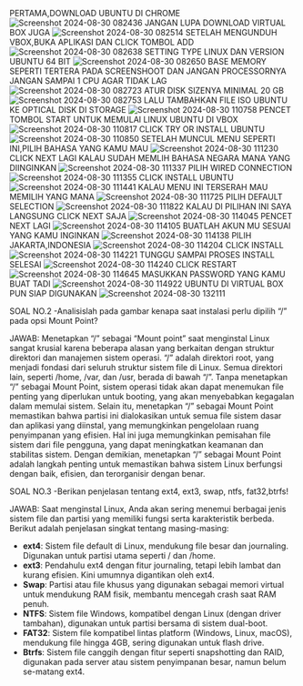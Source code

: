 PERTAMA,DOWNLOAD UBUNTU DI CHROME
![Screenshot 2024-08-30 082436](https://github.com/user-attachments/assets/2caf3833-e526-445a-976c-97a312ae2233)
JANGAN LUPA DOWNLOAD VIRTUAL BOX JUGA
![Screenshot 2024-08-30 082514](https://github.com/user-attachments/assets/196bf386-7bce-44e6-b5dd-9956842416f0)
SETELAH MENGUNDUH VBOX,BUKA APLIKASI DAN CLICK TOMBOL ADD
![Screenshot 2024-08-30 082638](https://github.com/user-attachments/assets/a2cc8de5-e86e-4404-b303-99a61e5aef91)
SETTING TYPE LINUX DAN VERSION UBUNTU 64 BIT
![Screenshot 2024-08-30 082650](https://github.com/user-attachments/assets/10362f98-4659-46fb-b61e-d7c7ffc526a0)
BASE MEMORY SEPERTI TERTERA PADA SCREENSHOOT DAN JANGAN PROCESSORNYA JANGAN SAMPAI 1 CPU AGAR TIDAK LAG
![Screenshot 2024-08-30 082723](https://github.com/user-attachments/assets/7b5a5b4d-8d4a-410e-8c7a-09bc0328c581)
ATUR DISK SIZENYA MINIMAL 20 GB
![Screenshot 2024-08-30 082753](https://github.com/user-attachments/assets/c9ce33e8-8a0f-4e66-a95e-490ee44675e1)
LALU TAMBAHKAN FILE ISO UBUNTU KE OPTICAL DISK DI STORAGE
![Screenshot 2024-08-30 110758](https://github.com/user-attachments/assets/805154c6-9ce0-4b52-ad4a-fdb450c69dbd)
PENCET TOMBOL START UNTUK MEMULAI LINUX UBUNTU DI VBOX
![Screenshot 2024-08-30 110817](https://github.com/user-attachments/assets/fe5b097e-2233-4f86-9f96-100a29222371)
CLICK TRY OR INSTALL UBUNTU
![Screenshot 2024-08-30 110850](https://github.com/user-attachments/assets/f436340b-ee6e-407c-8526-1a876aa40a12)
SETELAH MUNCUL MENU SEPERTI INI,PILIH BAHASA YANG KAMU MAU
![Screenshot 2024-08-30 111230](https://github.com/user-attachments/assets/a265ec7e-fcb0-435f-8565-0fecea783c79)
CLICK NEXT LAGI KALAU SUDAH MEMLIH BAHASA NEGARA MANA YANG DIINGINKAN
![Screenshot 2024-08-30 111337](https://github.com/user-attachments/assets/debbb53b-b0cf-4c30-8a12-8c8789020de6)
PILIH WIRED CONNECTION
![Screenshot 2024-08-30 111355](https://github.com/user-attachments/assets/a422c65b-72ee-48a5-9ff1-b335bcf9def6)
CLICK INSTALL UBUNTU
![Screenshot 2024-08-30 111441](https://github.com/user-attachments/assets/a6b32515-408a-4549-8fd0-e294c767b038)
KALAU MENU INI TERSERAH MAU MEMILIH YANG MANA
![Screenshot 2024-08-30 111725](https://github.com/user-attachments/assets/c57daadb-0527-4ab4-b16a-1900d7d176a2)
PILIH DEFAULT SELECTION
![Screenshot 2024-08-30 111822](https://github.com/user-attachments/assets/721e50b6-45a3-4901-8d98-ff1abeb87841)
KALAU DI PILIHAN INI SAYA LANGSUNG CLICK NEXT SAJA
![Screenshot 2024-08-30 114045](https://github.com/user-attachments/assets/fe4fbee4-ad11-4d0c-a2a5-6c2c05ab6d20)
PENCET NEXT LAGI
![Screenshot 2024-08-30 114105](https://github.com/user-attachments/assets/500119e2-6905-44d3-84ec-21a3b6d53daa)
BUATLAH AKUN MU SESUAI YANG KAMU INGINKAN
![Screenshot 2024-08-30 114138](https://github.com/user-attachments/assets/78823645-7411-493e-bd50-8419bafdb05e)
PILIH JAKARTA,INDONESIA
![Screenshot 2024-08-30 114204](https://github.com/user-attachments/assets/1c837a71-7c32-4745-a2dc-ad1d98516b74)
CLICK INSTALL
![Screenshot 2024-08-30 114221](https://github.com/user-attachments/assets/82748be7-a36c-433f-b796-40fa90a82756)
TUNGGU SAMPAI PROSES INSTALL SELESAI
![Screenshot 2024-08-30 114240](https://github.com/user-attachments/assets/4ed5de4c-d4e3-41ef-b13e-8e9e136e0137)
CLICK RESTART
![Screenshot 2024-08-30 114645](https://github.com/user-attachments/assets/aa62ed43-554d-4af7-8091-de9a9898b4c4)
MASUKKAN PASSWORD YANG KAMU BUAT TADI
![Screenshot 2024-08-30 114922](https://github.com/user-attachments/assets/912f776f-f8dc-448f-adf9-b76bf45b186f)
UBUNTU DI VIRTUAL BOX PUN SIAP DIGUNAKAN
![Screenshot 2024-08-30 132111](https://github.com/user-attachments/assets/ed9e19ae-962b-495d-bc01-028b338c83fc)

SOAL NO.2
-Analisislah pada gambar kenapa saat instalasi perlu dipilih “/” pada opsi Mount Point?


JAWAB:
Menetapkan “/” sebagai “Mount point” saat menginstal Linux sangat krusial karena beberapa alasan yang berkaitan dengan struktur direktori dan manajemen sistem operasi. “/” adalah direktori root, yang menjadi fondasi dari seluruh struktur sistem file di Linux. Semua direktori lain, seperti /home, /var, dan /usr, berada di bawah “/”. Tanpa menetapkan “/” sebagai Mount Point, sistem operasi tidak akan dapat menemukan file penting yang diperlukan untuk booting, yang akan menyebabkan kegagalan dalam memulai sistem. Selain itu, menetapkan “/” sebagai Mount Point memastikan bahwa partisi ini dialokasikan untuk semua file sistem dasar dan aplikasi yang diinstal, yang memungkinkan pengelolaan ruang penyimpanan yang efisien. Hal ini juga memungkinkan pemisahan file sistem dari file pengguna, yang dapat meningkatkan keamanan dan stabilitas sistem. Dengan demikian, menetapkan “/” sebagai Mount Point adalah langkah penting untuk memastikan bahwa sistem Linux berfungsi dengan baik, efisien, dan terorganisir dengan benar.

SOAL NO.3
-Berikan penjelasan tentang ext4, ext3, swap, ntfs, fat32,btrfs!


JAWAB:
Saat menginstal Linux, Anda akan sering menemui berbagai jenis sistem file dan partisi yang memiliki fungsi serta karakteristik berbeda. Berikut adalah penjelasan singkat tentang masing-masing:

- **ext4**: Sistem file default di Linux, mendukung file besar dan journaling. Digunakan untuk partisi utama seperti / dan /home.
- **ext3**: Pendahulu ext4 dengan fitur journaling, tetapi lebih lambat dan kurang efisien. Kini umumnya digantikan oleh ext4.
- **Swap**: Partisi atau file khusus yang digunakan sebagai memori virtual untuk mendukung RAM fisik, membantu mencegah crash saat RAM penuh.
- **NTFS**: Sistem file Windows, kompatibel dengan Linux (dengan driver tambahan), digunakan untuk partisi bersama di sistem dual-boot.
- **FAT32**: Sistem file kompatibel lintas platform (Windows, Linux, macOS), mendukung file hingga 4GB, sering digunakan untuk flash drive.
- **Btrfs**: Sistem file canggih dengan fitur seperti snapshotting dan RAID, digunakan pada server atau sistem penyimpanan besar, namun belum se-matang ext4.

